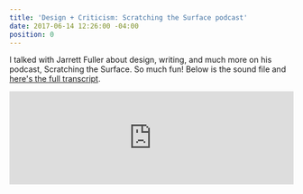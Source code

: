 ```yaml
---
title: 'Design + Criticism: Scratching the Surface podcast'
date: 2017-06-14 12:26:00 -04:00
position: 0
---
```


I talked with Jarrett Fuller about design, writing, and much more on his podcast, Scratching the Surface. So much fun! Below is the sound file and [here's the full transcript](https://medium.com/scratchingthesurfacefm/episode-24-sara-hendren-full-transcript-5612d2aebeac).

<iframe width="100%" height="166" scrolling="no" frameborder="no" src="https://w.soundcloud.com/player/?url=https%3A//api.soundcloud.com/tracks/318397658&amp;color=ff5500"></iframe>

